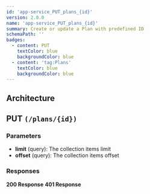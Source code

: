 ```yaml
---
id: 'app-service_PUT_plans_{id}'
version: 2.0.0
name: 'app-service_PUT_plans_{id}'
summary: Create or update a Plan with predefined ID
schemaPath: ''
badges:
  - content: PUT
    textColor: blue
    backgroundColor: blue
  - content: 'tag:Plans'
    textColor: blue
    backgroundColor: blue
---
```

## Architecture
<NodeGraph />



## PUT `(/plans/{id})`

### Parameters
- **limit** (query): The collection items limit
- **offset** (query): The collection items offset




### Responses
**200 Response**
<SchemaViewer file="response-200.json" maxHeight="500" id="response-200" />
      **401 Response**
<SchemaViewer file="response-401.json" maxHeight="500" id="response-401" />
